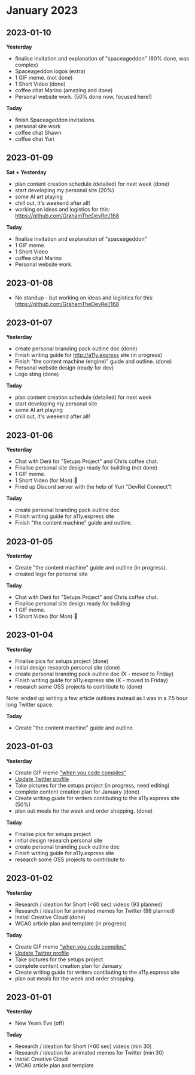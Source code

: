 # January 2023

## 2023-01-10
**Yesterday**
- finalise invitation and explanation of "spaceageddon" (80% done, was complex)
- Spaceageddon logos (extra)
- 1 GIF meme. (not done)
- 1 Short Video (done)
- coffee chat Marino (amazing and done)
- Personal website work. (50% done now, focused here!)

**Today**
- finish Spaceageddon invitations.
- personal site work
- coffee chat Shawn
- coffee chat Yuri

## 2023-01-09
**Sat + Yesterday**
- plan content creation schedule (detailed) for next week (done)
- start developing my personal site (20%)
- some AI art playing
- chill out, it's weekend after all!
- working on ideas and logistics for this: https://github.com/GrahamTheDevRel/168 

**Today**
- finalise invitation and explanation of "spaceageddon" 
- 1 GIF meme. 
- 1 Short Video
- coffee chat Marino
- Personal website work.


## 2023-01-08
- No standup - but working on ideas and logistics for this: https://github.com/GrahamTheDevRel/168 

## 2023-01-07
**Yesterday**
- create personal branding pack outline doc (done)
- Finish writing guide for http://a11y.express site (in progress)
- Finish "the content machine (engine)" guide and outline. (done)
- Personal website design (ready for dev)
- Logo sting (done)

**Today**
- plan content creation schedule (detailed) for next week
- start developing my personal site
- some AI art playing
- chill out, it's weekend after all!


## 2023-01-06
**Yesterday**
- Chat with Deni for "Setups Project" and Chris coffee chat.
- Finalise personal site design ready for building (not done)
- 1 GIF meme. 
- 1 Short Video (for Mon) 🤫
- Fired up Discord server with the help of Yuri "DevRel Connect"!

**Today**
- create personal branding pack outline doc
- Finish writing guide for a11y.express site
- Finish "the content machine" guide and outline.

## 2023-01-05
**Yesterday**
- Create "the content machine" guide and outline (in progress).
- created logo for personal site

**Today**
- Chat with Deni for "Setups Project" and Chris coffee chat.
- Finalise personal site design ready for building
- 1 GIF meme.
- 1 Short Video (for Mon) 🤫

## 2023-01-04
**Yesterday**
- Finalise pics for setups project (done)
- initial design research personal site (done)
- create personal branding pack outline doc (X - moved to Friday) 
- Finish writing guide for a11y.express site (X - moved to Friday)
- research some OSS projects to contribute to (done)

Note: ended up writing a few article outlines instead as I was in a 7.5 hour long Twitter space.

**Today**
- Create "the content machine" guide and outline.


## 2023-01-03
**Yesterday**
- Create GIF meme ["when you code compiles"](https://twitter.com/GrahamTheDev/status/1609874371673309184)
- [Update Twitter profile](https://twitter.com/GrahamTheDev/status/1609893963502178304)
- Take pictures for the setups project (in progress, need editing)
- complete content creation plan for January (done)
- Create writing guide for writers contibuting to the a11y.express site (50%)
- plan out meals for the week and order shopping. (done)

**Today**
- Finalise pics for setups project
- initial design research personal site
- create personal branding pack outline doc
- Finish writing guide for a11y.express site
- research some OSS projects to contribute to

## 2023-01-02
**Yesterday**
- Research / ideation for Short (<60 sec) videos (93 planned)
- Research / ideation for animated memes for Twitter (98 planned)
- Install Creative Cloud (done)
- WCAG article plan and template (in progress)

**Today**
- Create GIF meme ["when you code compiles"](https://twitter.com/GrahamTheDev/status/1609874371673309184)
- [Update Twitter profile](https://twitter.com/GrahamTheDev/status/1609893963502178304)
- Take pictures for the setups project
- complete content creation plan for January
- Create writing guide for writers contibuting to the a11y.express site
- plan out meals for the week and order shopping.


## 2023-01-01
**Yesterday**
- New Years Eve (off)

**Today**
- Research / ideation for Short (<60 sec) videos (min 30)
- Research / ideation for animated memes for Twitter (min 30)
- Install Creative Cloud
- WCAG article plan and template
